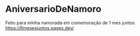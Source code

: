 # AniversarioDeNamoro
Feito para minha namorada em comemoração de 1 mes juntos
https://6mesesjuntos.pages.dev/
